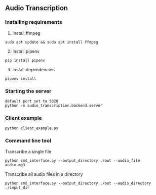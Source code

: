 ## Audio Transcription

### Installing requirements

1. Install ffmpeg
```
sudo apt update && sudo apt install ffmpeg
```
2. Install pipenv
```
pip install pipenv
```
3. Install dependencies
```
pipenv install
```

### Starting the server

```
default port set to 5020
python -m audio_transcription.backend.server
```

### Client example

```
python client_example.py
```

### Command line tool

Transcribe a single file
```
python cmd_interface.py --output_directory ./out --audio_file audio.mp3
```

Transcribe all audio files in a directory
```
python cmd_interface.py --output_directory ./out --audio_directory ./input_dir